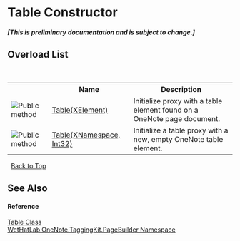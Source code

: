 # Table Constructor 
 _**\[This is preliminary documentation and is subject to change.\]**_


## Overload List
&nbsp;<table><tr><th></th><th>Name</th><th>Description</th></tr><tr><td>![Public method](media/pubmethod.gif "Public method")</td><td><a href="ce69430d-f96a-6096-5159-3a9d7a2c9e5a.md">Table(XElement)</a></td><td>
Initialize proxy with a table element found on a OneNote page document.</td></tr><tr><td>![Public method](media/pubmethod.gif "Public method")</td><td><a href="930d21cc-2fae-de0e-50c9-d4469bd8307c.md">Table(XNamespace, Int32)</a></td><td>
Initialize a table proxy with a new, empty OneNote table element.</td></tr></table>&nbsp;
<a href="#table-constructor">Back to Top</a>

## See Also


#### Reference
<a href="27dfc48a-6070-557b-cdfa-2152403138b3.md">Table Class</a><br /><a href="56352230-71f2-f4b7-63a8-983965663af5.md">WetHatLab.OneNote.TaggingKit.PageBuilder Namespace</a><br />